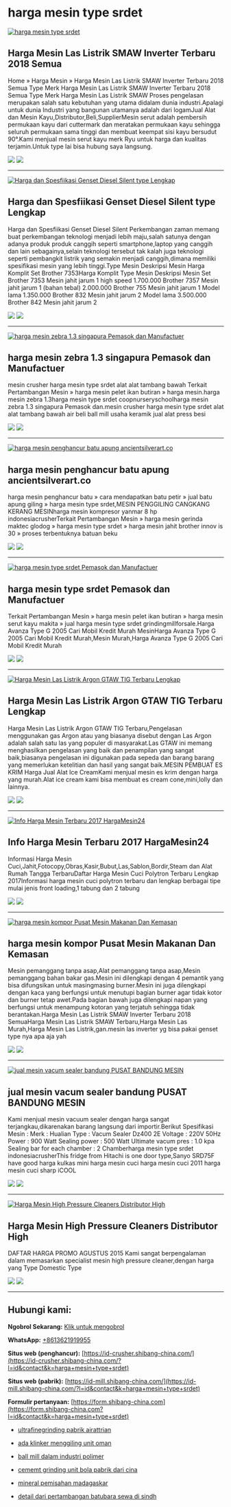# harga mesin type srdet

<a href="https://swt.shibang-china.com/?l=id&img&k=harga+mesin+type+srdet" target="_blank">![harga mesin type srdet](http://static.shibang-china.com/all-800x300/117.jpg)</a>

## Harga Mesin Las Listrik SMAW Inverter Terbaru 2018 Semua
Home » Harga Mesin » Harga Mesin Las Listrik SMAW Inverter Terbaru 2018 Semua Type Merk Harga Mesin Las Listrik SMAW Inverter Terbaru 2018 Semua Type Merk Harga Mesin Las Listrik SMAW Proses pengelasan merupakan salah satu kebutuhan yang utama didalam dunia industri.Apalagi untuk dunia Industri yang bangunan utamanya adalah dari logamJual Alat dan Mesin Kayu,Distributor,Beli,SupplierMesin serut adalah pembersih permukaan kayu dari cuttermark dan meratakan permukaan kayu sehingga seluruh permukaan sama tinggi dan membuat keempat sisi kayu bersudut 90°.Kami menjual mesin serut kayu merk Ryu untuk harga dan kualitas terjamin.Untuk type lai bisa hubung saya langsung.


<a href="https://whatsapp.shibangsoft.com/WhatsApp.php" target="_blank" title="WhatsApp">![](http://static.shibang-china.com/icon/whatsapp.png)</a> <a href="https://swt.shibang-china.com/?l=id&icon&k=harga+mesin+type+srdet" target="_blank">![](http://static.shibang-china.com/icon/chat-id.png)</a>

---

<a href="https://swt.shibang-china.com/?l=id&img&k=harga+mesin+type+srdet" target="_blank">![Harga dan Spesfiikasi Genset Diesel Silent type Lengkap](http://static.shibang-china.com/all-800x300/386.jpg)</a>

## Harga dan Spesfiikasi Genset Diesel Silent type Lengkap
Harga dan Spesfiikasi Genset Diesel Silent Perkembangan zaman memang buat perkembangan teknologi menjadi lebih maju,salah satunya dengan adanya produk produk canggih seperti smartphone,laptop yang canggih dan lain sebagainya,selain teknologi tersebut tak kalah juga teknologi seperti pembangkit listrik yang semakin menjadi canggih,dimana memiliki spesifikasi mesin yang lebih tinggi.Type Mesin Deskripsi Mesin Harga Komplit Set Brother 7353Harga Komplit Type Mesin Deskripsi Mesin Set Brother 7353 Mesin jahit jarum 1 high speed 1.700.000 Brother 7357 Mesin jahit jarum 1 (bahan tebal) 2.000.000 Brother 755 Mesin jahit jarum 1 Model lama 1.350.000 Brother 832 Mesin jahit jarum 2 Model lama 3.500.000 Brother 842 Mesin jahit jarum 2


<a href="https://whatsapp.shibangsoft.com/WhatsApp.php" target="_blank" title="WhatsApp">![](http://static.shibang-china.com/icon/whatsapp.png)</a> <a href="https://swt.shibang-china.com/?l=id&icon&k=harga+mesin+type+srdet" target="_blank">![](http://static.shibang-china.com/icon/chat-id.png)</a>

---

<a href="https://swt.shibang-china.com/?l=id&img&k=harga+mesin+type+srdet" target="_blank">![harga mesin zebra 1.3 singapura Pemasok dan Manufactuer](http://static.shibang-china.com/all-800x300/1459.jpg)</a>

## harga mesin zebra 1.3 singapura Pemasok dan Manufactuer
mesin crusher harga mesin type srdet alat alat tambang bawah Terkait Pertambangan Mesin » harga mesin pelet ikan butiran » harga mesin.harga mesin zebra 1.3harga mesin type srdet coopnurseryschoolharga mesin zebra 1.3 singapura Pemasok dan.mesin crusher harga mesin type srdet alat alat tambang bawah air beli ball mill usaha keramik jual alat press besi


<a href="https://whatsapp.shibangsoft.com/WhatsApp.php" target="_blank" title="WhatsApp">![](http://static.shibang-china.com/icon/whatsapp.png)</a> <a href="https://swt.shibang-china.com/?l=id&icon&k=harga+mesin+type+srdet" target="_blank">![](http://static.shibang-china.com/icon/chat-id.png)</a>

---

<a href="https://swt.shibang-china.com/?l=id&img&k=harga+mesin+type+srdet" target="_blank">![harga mesin penghancur batu apung ancientsilverart.co](http://static.shibang-china.com/all-800x300/1460.jpg)</a>

## harga mesin penghancur batu apung ancientsilverart.co
harga mesin penghancur batu » cara mendapatkan batu petir » jual batu apung giling » harga mesin type srdet,MESIN PENGGILING CANGKANG KERANG MESINharga mesin kompresor yanmar 8 hp indonesiacrusherTerkait Pertambangan Mesin » harga mesin gerinda maktec glodog » harga mesin type srdet » harga mesin jahit brother innov is 30 » proses terbentuknya batuan beku


<a href="https://whatsapp.shibangsoft.com/WhatsApp.php" target="_blank" title="WhatsApp">![](http://static.shibang-china.com/icon/whatsapp.png)</a> <a href="https://swt.shibang-china.com/?l=id&icon&k=harga+mesin+type+srdet" target="_blank">![](http://static.shibang-china.com/icon/chat-id.png)</a>

---

<a href="https://swt.shibang-china.com/?l=id&img&k=harga+mesin+type+srdet" target="_blank">![harga mesin type srdet Pemasok dan Manufactuer](http://static.shibang-china.com/all-800x300/519.jpg)</a>

## harga mesin type srdet Pemasok dan Manufactuer
Terkait Pertambangan Mesin » harga mesin pelet ikan butiran » harga mesin serut kayu makita » jual harga mesin type srdet grindingmillforsale.Harga Avanza Type G 2005 Cari Mobil Kredit Murah MesinHarga Avanza Type G 2005 Cari Mobil Kredit Murah,Mesin Murah,Harga Avanza Type G 2005 Cari Mobil Kredit Murah


<a href="https://whatsapp.shibangsoft.com/WhatsApp.php" target="_blank" title="WhatsApp">![](http://static.shibang-china.com/icon/whatsapp.png)</a> <a href="https://swt.shibang-china.com/?l=id&icon&k=harga+mesin+type+srdet" target="_blank">![](http://static.shibang-china.com/icon/chat-id.png)</a>

---

<a href="https://swt.shibang-china.com/?l=id&img&k=harga+mesin+type+srdet" target="_blank">![Harga Mesin Las Listrik Argon GTAW TIG Terbaru Lengkap](http://static.shibang-china.com/all-800x300/142.jpg)</a>

## Harga Mesin Las Listrik Argon GTAW TIG Terbaru Lengkap
Harga Mesin Las Listrik Argon GTAW TIG Terbaru,Pengelasan menggunakan gas Argon atau yang biasanya disebut dengan Las Argon adalah salah satu las yang populer di masyarakat.Las GTAW ini memang menghasilkan pengelasan yang baik dan penampilan yang sangat baik,biasanya pengelasan ini digunakan pada sepeda dan barang barang yang memerlukan ketelitian dan hasil yang sangat baik.MESIN PEMBUAT ES KRIM Harga Jual Alat Ice CreamKami menjual mesin es krim dengan harga yang murah.Alat ice cream kami bisa membuat es cream cone,mini,lolly dan lainnya.


<a href="https://whatsapp.shibangsoft.com/WhatsApp.php" target="_blank" title="WhatsApp">![](http://static.shibang-china.com/icon/whatsapp.png)</a> <a href="https://swt.shibang-china.com/?l=id&icon&k=harga+mesin+type+srdet" target="_blank">![](http://static.shibang-china.com/icon/chat-id.png)</a>

---

<a href="https://swt.shibang-china.com/?l=id&img&k=harga+mesin+type+srdet" target="_blank">![Info Harga Mesin Terbaru 2017 HargaMesin24](http://static.shibang-china.com/all-800x300/858.jpg)</a>

## Info Harga Mesin Terbaru 2017 HargaMesin24
Informasi Harga Mesin Cuci,Jahit,Fotocopy,Obras,Kasir,Bubut,Las,Sablon,Bordir,Steam dan Alat Rumah Tangga TerbaruDaftar Harga Mesin Cuci Polytron Terbaru Lengkap 2017Informasi harga mesin cuci polytron terbaru dan lengkap berbagai tipe mulai jenis front loading,1 tabung dan 2 tabung


<a href="https://whatsapp.shibangsoft.com/WhatsApp.php" target="_blank" title="WhatsApp">![](http://static.shibang-china.com/icon/whatsapp.png)</a> <a href="https://swt.shibang-china.com/?l=id&icon&k=harga+mesin+type+srdet" target="_blank">![](http://static.shibang-china.com/icon/chat-id.png)</a>

---

<a href="https://swt.shibang-china.com/?l=id&img&k=harga+mesin+type+srdet" target="_blank">![harga mesin kompor Pusat Mesin Makanan Dan Kemasan](http://static.shibang-china.com/all-800x300/209.jpg)</a>

## harga mesin kompor Pusat Mesin Makanan Dan Kemasan
Mesin pemanggang tanpa asap,Alat pemanggang tanpa asap,Mesin pemanggang bahan bakar gas.Mesin ini dilengkapi dengan 4 pemantik yang bisa difungsikan untuk masingmasing burner.Mesin ini juga dilengkapi dengan kaca yang berfungsi untuk menutupi bagian burner agar tidak kotor dan burner tetap awet.Pada bagian bawah juga dilengkapi napan yang berfungsi untuk menampung kotoran yang terjatuh sehingga tidak berantakan.Harga Mesin Las Listrik SMAW Inverter Terbaru 2018 SemuaHarga Mesin Las Listrik SMAW Terbaru,Harga Mesin Las Murah,Harga Mesin Las Listrik,gan.mesin las inverter yg bisa pakai genset type nya apa aja yah


<a href="https://whatsapp.shibangsoft.com/WhatsApp.php" target="_blank" title="WhatsApp">![](http://static.shibang-china.com/icon/whatsapp.png)</a> <a href="https://swt.shibang-china.com/?l=id&icon&k=harga+mesin+type+srdet" target="_blank">![](http://static.shibang-china.com/icon/chat-id.png)</a>

---

<a href="https://swt.shibang-china.com/?l=id&img&k=harga+mesin+type+srdet" target="_blank">![jual mesin vacum sealer bandung PUSAT BANDUNG MESIN](http://static.shibang-china.com/all-800x300/757.jpg)</a>

## jual mesin vacum sealer bandung PUSAT BANDUNG MESIN
Kami menjual mesin vacuum sealer dengan harga sangat terjangkau,dikarenakan barang langsung dari importir.Berikut Spesifikasi Mesin : Merk : Hualian Type : Vacum Sealer Dz400 2E Voltage : 220V 50Hz Power : 900 Watt Sealing power : 500 Watt Ultimate vacum pres : 1.0 kpa Sealing bar for each chamber : 2 Chamberharga mesin type srdet indonesiacrusherThis fridge from Hitachi is one door type,Sanyo SRD75F have good harga kulkas mini harga mesin cuci harga mesin cuci 2011 harga mesin cuci sharp iCOOL


<a href="https://whatsapp.shibangsoft.com/WhatsApp.php" target="_blank" title="WhatsApp">![](http://static.shibang-china.com/icon/whatsapp.png)</a> <a href="https://swt.shibang-china.com/?l=id&icon&k=harga+mesin+type+srdet" target="_blank">![](http://static.shibang-china.com/icon/chat-id.png)</a>

---

<a href="https://swt.shibang-china.com/?l=id&img&k=harga+mesin+type+srdet" target="_blank">![Harga Mesin High Pressure Cleaners Distributor High](http://static.shibang-china.com/all-800x300/188.jpg)</a>

## Harga Mesin High Pressure Cleaners Distributor High
DAFTAR HARGA PROMO AGUSTUS 2015 Kami sangat berpengalaman dalam memasarkan specialist mesin high pressure cleaner,dengan harga yang Type Domestic Type

<a href="https://whatsapp.shibangsoft.com/WhatsApp.php" target="_blank" title="WhatsApp">![](http://static.shibang-china.com/icon/whatsapp.png)</a> <a href="https://swt.shibang-china.com/?l=id&icon&k=harga+mesin+type+srdet" target="_blank">![](http://static.shibang-china.com/icon/chat-id.png)</a>

---
## Hubungi kami:

**Ngobrol Sekarang:** [Klik untuk mengobrol](https://swt.shibang-china.com?l=id&contact&k=harga+mesin+type+srdet)

**WhatsApp:**  [+8613621919955](https://whatsapp.shibangsoft.com/WhatsApp.php)

**Situs web (penghancur):** [https://id-crusher.shibang-china.com/](https://id-crusher.shibang-china.com/?l=id&contact&k=harga+mesin+type+srdet)

**Situs web (pabrik):** [https://id-mill.shibang-china.com/](https://id-mill.shibang-china.com/?l=id&contact&k=harga+mesin+type+srdet)

**Formulir pertanyaan:** [https://form.shibang-china.com](https://form.shibang-china.com?l=id&contact&k=harga+mesin+type+srdet)

* [ultrafinegrinding pabrik airattrian](../36/ultrafinegrinding%20pabrik%20airattrian.md)

* [ada klinker menggiling unit oman](../34/ada%20klinker%20menggiling%20unit%20oman.md)

* [ball mill dalam industri polimer](../40/ball%20mill%20dalam%20industri%20polimer.md)

* [cememt grinding unit bola pabrik dari cina](../31/cememt%20grinding%20unit%20bola%20pabrik%20dari%20cina.md)

* [mineral pemisahan madagaskar](../38/mineral%20pemisahan%20madagaskar.md)

* [detail dari pertambangan batubara sewa di sindh](../35/detail%20dari%20pertambangan%20batubara%20sewa%20di%20sindh.md)